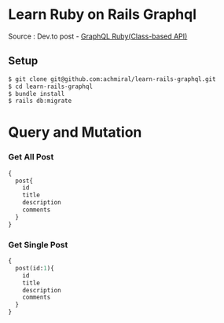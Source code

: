 # Learn Ruby on Rails Graphql
Source : Dev.to post - [GraphQL Ruby(Class-based API)](https://dev.to/ksato1995/graphql-rubyclass-based-api-523n)

## Setup
```bash
$ git clone git@github.com:achmiral/learn-rails-graphql.git
$ cd learn-rails-graphql
$ bundle install
$ rails db:migrate
```
# Query and Mutation
### Get All Post
```graphql
{
  post{
    id
    title
    description
    comments
  }
}
```

### Get Single Post
```graphql
{
  post(id:1){
    id
    title
    description
    comments
  }
}
```

